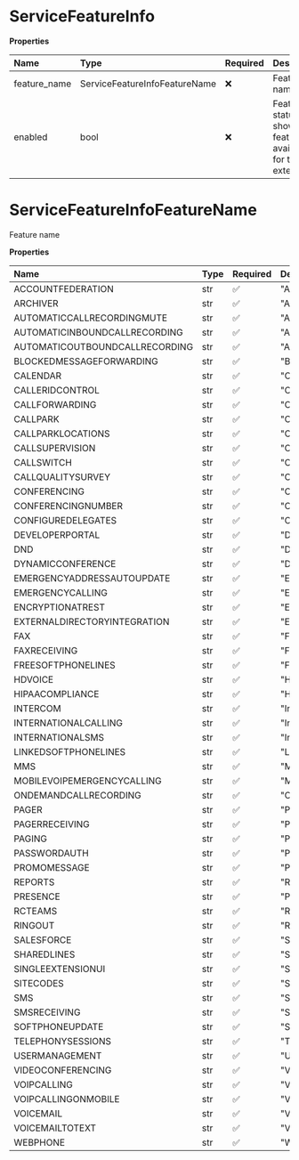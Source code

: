 # ServiceFeatureInfo

**Properties**

| Name         | Type                          | Required | Description                                                  |
| :----------- | :---------------------------- | :------- | :----------------------------------------------------------- |
| feature_name | ServiceFeatureInfoFeatureName | ❌       | Feature name                                                 |
| enabled      | bool                          | ❌       | Feature status, shows feature availability for the extension |

# ServiceFeatureInfoFeatureName

Feature name

**Properties**

| Name                           | Type | Required | Description                      |
| :----------------------------- | :--- | :------- | :------------------------------- |
| ACCOUNTFEDERATION              | str  | ✅       | "AccountFederation"              |
| ARCHIVER                       | str  | ✅       | "Archiver"                       |
| AUTOMATICCALLRECORDINGMUTE     | str  | ✅       | "AutomaticCallRecordingMute"     |
| AUTOMATICINBOUNDCALLRECORDING  | str  | ✅       | "AutomaticInboundCallRecording"  |
| AUTOMATICOUTBOUNDCALLRECORDING | str  | ✅       | "AutomaticOutboundCallRecording" |
| BLOCKEDMESSAGEFORWARDING       | str  | ✅       | "BlockedMessageForwarding"       |
| CALENDAR                       | str  | ✅       | "Calendar"                       |
| CALLERIDCONTROL                | str  | ✅       | "CallerIdControl"                |
| CALLFORWARDING                 | str  | ✅       | "CallForwarding"                 |
| CALLPARK                       | str  | ✅       | "CallPark"                       |
| CALLPARKLOCATIONS              | str  | ✅       | "CallParkLocations"              |
| CALLSUPERVISION                | str  | ✅       | "CallSupervision"                |
| CALLSWITCH                     | str  | ✅       | "CallSwitch"                     |
| CALLQUALITYSURVEY              | str  | ✅       | "CallQualitySurvey"              |
| CONFERENCING                   | str  | ✅       | "Conferencing"                   |
| CONFERENCINGNUMBER             | str  | ✅       | "ConferencingNumber"             |
| CONFIGUREDELEGATES             | str  | ✅       | "ConfigureDelegates"             |
| DEVELOPERPORTAL                | str  | ✅       | "DeveloperPortal"                |
| DND                            | str  | ✅       | "DND"                            |
| DYNAMICCONFERENCE              | str  | ✅       | "DynamicConference"              |
| EMERGENCYADDRESSAUTOUPDATE     | str  | ✅       | "EmergencyAddressAutoUpdate"     |
| EMERGENCYCALLING               | str  | ✅       | "EmergencyCalling"               |
| ENCRYPTIONATREST               | str  | ✅       | "EncryptionAtRest"               |
| EXTERNALDIRECTORYINTEGRATION   | str  | ✅       | "ExternalDirectoryIntegration"   |
| FAX                            | str  | ✅       | "Fax"                            |
| FAXRECEIVING                   | str  | ✅       | "FaxReceiving"                   |
| FREESOFTPHONELINES             | str  | ✅       | "FreeSoftPhoneLines"             |
| HDVOICE                        | str  | ✅       | "HDVoice"                        |
| HIPAACOMPLIANCE                | str  | ✅       | "HipaaCompliance"                |
| INTERCOM                       | str  | ✅       | "Intercom"                       |
| INTERNATIONALCALLING           | str  | ✅       | "InternationalCalling"           |
| INTERNATIONALSMS               | str  | ✅       | "InternationalSMS"               |
| LINKEDSOFTPHONELINES           | str  | ✅       | "LinkedSoftphoneLines"           |
| MMS                            | str  | ✅       | "MMS"                            |
| MOBILEVOIPEMERGENCYCALLING     | str  | ✅       | "MobileVoipEmergencyCalling"     |
| ONDEMANDCALLRECORDING          | str  | ✅       | "OnDemandCallRecording"          |
| PAGER                          | str  | ✅       | "Pager"                          |
| PAGERRECEIVING                 | str  | ✅       | "PagerReceiving"                 |
| PAGING                         | str  | ✅       | "Paging"                         |
| PASSWORDAUTH                   | str  | ✅       | "PasswordAuth"                   |
| PROMOMESSAGE                   | str  | ✅       | "PromoMessage"                   |
| REPORTS                        | str  | ✅       | "Reports"                        |
| PRESENCE                       | str  | ✅       | "Presence"                       |
| RCTEAMS                        | str  | ✅       | "RCTeams"                        |
| RINGOUT                        | str  | ✅       | "RingOut"                        |
| SALESFORCE                     | str  | ✅       | "SalesForce"                     |
| SHAREDLINES                    | str  | ✅       | "SharedLines"                    |
| SINGLEEXTENSIONUI              | str  | ✅       | "SingleExtensionUI"              |
| SITECODES                      | str  | ✅       | "SiteCodes"                      |
| SMS                            | str  | ✅       | "SMS"                            |
| SMSRECEIVING                   | str  | ✅       | "SMSReceiving"                   |
| SOFTPHONEUPDATE                | str  | ✅       | "SoftPhoneUpdate"                |
| TELEPHONYSESSIONS              | str  | ✅       | "TelephonySessions"              |
| USERMANAGEMENT                 | str  | ✅       | "UserManagement"                 |
| VIDEOCONFERENCING              | str  | ✅       | "VideoConferencing"              |
| VOIPCALLING                    | str  | ✅       | "VoipCalling"                    |
| VOIPCALLINGONMOBILE            | str  | ✅       | "VoipCallingOnMobile"            |
| VOICEMAIL                      | str  | ✅       | "Voicemail"                      |
| VOICEMAILTOTEXT                | str  | ✅       | "VoicemailToText"                |
| WEBPHONE                       | str  | ✅       | "WebPhone"                       |

<!-- This file was generated by liblab | https://liblab.com/ -->
